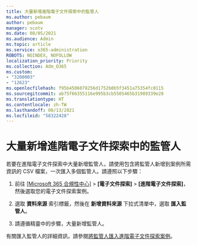 ```yaml
---
title: 大量新增進階電子文件探索中的監管人
ms.author: pebaum
author: pebaum
manager: scotv
ms.date: 08/05/2021
ms.audience: Admin
ms.topic: article
ms.service: o365-administration
ROBOTS: NOINDEX, NOFOLLOW
localization_priority: Priority
ms.collection: Adm_O365
ms.custom:
- "3200003"
- "12623"
ms.openlocfilehash: f95b4506078256d1752b0b5f3451a75354fc0115
ms.sourcegitcommit: ab75f66355116e995b3cb5505465b31989339e28
ms.translationtype: HT
ms.contentlocale: zh-TW
ms.lasthandoff: 08/13/2021
ms.locfileid: "58322428"
---
```

# <a name="bulk-add-custodians-in-advanced-ediscovery"></a>大量新增進階電子文件探索中的監管人

 若要在進階電子文件探索中大量新增監管人，請使用包含將監管人新增到案例所需資訊的 CSV 檔案，一次匯入多個監管人。請遵照以下步驟：

1. 前往 [[Microsoft 365 合規性中心]](https://compliance.microsoft.com/) > **[電子文件探索]** > **[進階電子文件探索]**，然後選取您的電子文件探索案例。

1. 選取 **資料來源** 索引標籤，然後在 **新增資料來源** 下拉式清單中，選取 **匯入監管人**。

1. 請遵循精靈中的步驟，大量新增監管人。

有關匯入監管人的詳細資訊，請參閱[將監管人匯入進階電子文件探索案例](https://docs.microsoft.com/microsoft-365/compliance/bulk-add-custodians)。

